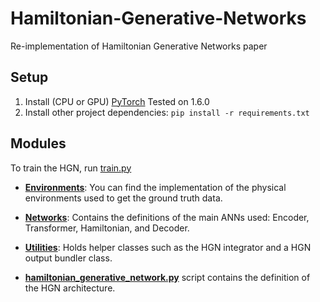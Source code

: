 # Hamiltonian-Generative-Networks
Re-implementation of Hamiltonian Generative Networks paper


## Setup

1. Install (CPU or GPU) [PyTorch](https://pytorch.org/) Tested on 1.6.0
2. Install other project dependencies:
`pip install -r requirements.txt`

## Modules

To train the HGN, run [train.py](train.py)

- **[Environments](environments/)**: You can find the implementation of the physical environments used to get the ground truth data.

- **[Networks](networks/)**: Contains the definitions of the main ANNs used: Encoder, Transformer, Hamiltonian, and Decoder.

- **[Utilities](utilities/)**: Holds helper classes such as the HGN integrator and a HGN output bundler class.

- **[hamiltonian_generative_network.py](hamiltonian_generative_network.py)** script contains the definition of the HGN architecture.